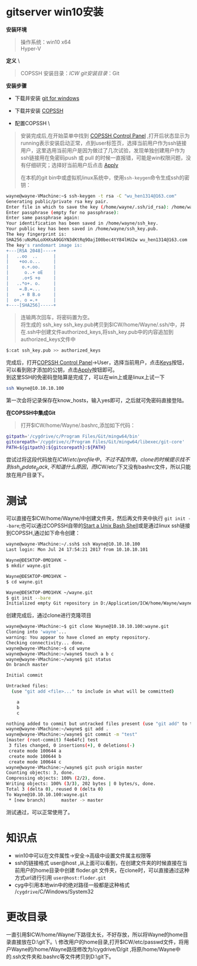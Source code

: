 # gitserver win10安装

__安装环境__ 
> 操作系统：win10 x64\
> Hyper-V

__定义__ \
>COPSSH 安装目录：$ICW \
>git 安装目录：$Git

__安装步骤__

* 下载并安装 [git for windows](https://git-scm.com/download/win)
* 下载并安装 [COPSSH](http://download.csdn.net/detail/u012678179/9277131)

* 配置COPSSH \
>安装完成后,在开始菜单中找到 [COPSSH Control Panel]() ,打开后状态显示为 running表示安装启动正常，点到user标签页，选择当前用户作为ssh链接用户，这里选用当前用户是因为做过了几次试验，发现单独创建用户作为ssh链接用在免密码push 或 pull 的时候一直报错，可能是win权限问题，没有仔细研究；选择好当前用户后点击 [Apply]() 
>
>在本机的git bin中或虚拟机linux系统中，使用`ssh-keygen`命令生成ssh的密钥：
```bash
wayne@wayne-VMachine:~$ ssh-keygen -t rsa -C "wu_hen1314@163.com"
Generating public/private rsa key pair.
Enter file in which to save the key (/home/wayne/.ssh/id_rsa): /home/wayne/ssh_key
Enter passphrase (empty for no passphrase): 
Enter same passphrase again: 
Your identification has been saved in /home/wayne/ssh_key.
Your public key has been saved in /home/wayne/ssh_key.pub.
The key fingerprint is:
SHA256:uNsMuLoXHXsA9GGYN3dKtRq9OajI00bec4tY84lHU2w wu_hen1314@163.com
The key's randomart image is:
+---[RSA 2048]----+
|   ..oo  ..      |
|    +oo.o...     |
|     o.+.oo.     |
|      o..+ oE    |
|     .o+S +o     |
|   ..*o+. o.     |
|    =.B.=...     |
|    .+ B B.o     |
|  o+. o =.+      |
+----[SHA256]-----+
```
>连输两次回车，将密码置为空。\
>将生成的 ssh_key ssh_key.pub拷贝到$ICW/home/Wayne/.ssh/中，并在.ssh中创建文件authorized_keys,将ssh_key.pub中的内容追加到authorized_keys文件中
```bash
$:cat ssh_key.pub >> authorized_keys
```
完成后，打开[COPSSH Control Panel]()->User，选择当前用户，点击[Keys]()按钮，可以看到刚才添加的公钥，点击[Apply]()按钮即可。\
到这里SSH的免密码登陆算是完成了，可以在win上或是linux上试一下
```bash
ssh Wayne@10.10.10.100
```
第一次会将记录保存在know_hosts，输入yes即可，之后就可免密码直接登陆。

__在COPSSH中集成Git__
>打开$ICW/home/Wayne/.bashrc,添加如下代码：
```bash
gitpath='/cygdrive/c/Program Files/Git/mingw64/bin'
gitcorepath='/cygdrive/c/Program Files/Git/mingw64/libexec/git-core' 
PATH=${gitpath}:${gitcorepath}:${PATH}
```
尝试过将这段代码放在$ICW/etc/profile中，不过不起作用，clone的时候提示找不到ssh_update_pack,不知道什么原因，而$ICW/etc/下又没有bashrc文件，所以只能放在用户目录下。

# 测试
可以直接在$ICW/home/Wayne/中创建文件夹，然后再文件夹中执行 `git init --bare`;也可以通过COPSSH自带的[Start a Unix Bash Shell]()或是通过linux ssh链接到COPSSH,通过如下命令创建：
```bash
wayne@wayne-VMachine:~/.ssh$ ssh Wayne@10.10.10.100
Last login: Mon Jul 24 17:54:21 2017 from 10.10.10.101

Wayne@DESKTOP-0MO1HVK ~
$ mkdir wayne.git

Wayne@DESKTOP-0MO1HVK ~
$ cd wayne.git

Wayne@DESKTOP-0MO1HVK ~/wayne.git
$ git init --bare
Initialized empty Git repository in D:/Application/ICW/home/Wayne/wayne.git/
```
创建完成后，通过clone进行克隆项目
```bash
wayne@wayne-VMachine:~$ git clone Wayne@10.10.10.100:wayne.git
Cloning into 'wayne'...
warning: You appear to have cloned an empty repository.
Checking connectivity... done.
wayne@wayne-VMachine:~$ cd wayne
wayne@wayne-VMachine:~/wayne$ touch a b c
wayne@wayne-VMachine:~/wayne$ git status
On branch master

Initial commit

Untracked files:
  (use "git add <file>..." to include in what will be committed)

	a
	b
	c

nothing added to commit but untracked files present (use "git add" to track)
wayne@wayne-VMachine:~/wayne$ git add .
wayne@wayne-VMachine:~/wayne$ git commit -m "test"
[master (root-commit) f4e64fc] test
 3 files changed, 0 insertions(+), 0 deletions(-)
 create mode 100644 a
 create mode 100644 b
 create mode 100644 c
wayne@wayne-VMachine:~/wayne$ git push origin master
Counting objects: 3, done.
Compressing objects: 100% (2/2), done.
Writing objects: 100% (3/3), 202 bytes | 0 bytes/s, done.
Total 3 (delta 0), reused 0 (delta 0)
To Wayne@10.10.10.100:wayne.git
 * [new branch]      master -> master
```
测试通过，可以正常使用了。

# 知识点
* win10中可以在文件属性->安全->高级中设置文件属主权限等 
* ssh的链接格式 user@host ,从上面可以看到，在创建文件夹的时候直接在当前用户的home目录中创建 floder.git 文件夹，在clone时，可以直接通过这种方式url进行引用 `user@host:floder.git`
* cyg中引用本地win中的绝对路径一般都是这种格式 /`cygdrive`/C/Windows/System32

# 更改目录
一直引用$ICW/home/Wayne/下路径太长，不好存放，所以将Wayne的home目录直接放在D:\git下。\
修改用户的home目录,打开$ICW/etc/passwd文件，将用户Wayne的/home/Wayne路径修改为/cygdrive/D/git ,将原/home/Wayne中的.ssh文件夹和.bashrc等文件拷贝到D:\git下。
